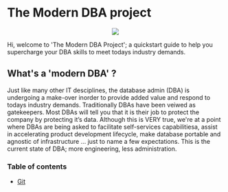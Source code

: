 # The Modern DBA project 
<p align="center"><img src="../../images/modern-dba-project-cover.png" >

Hi, welcome to 'The Modern DBA Project'; a quickstart guide to help you supercharge your DBA skills to meet todays industry demands.

## What's a 'modern DBA' ?
Just like many other IT desciplines, the database admin (DBA) is undergoing a make-over inorder to provide added value and respond to todays industry demands. Traditionally DBAs have been veiwed as gatekeepers. Most DBAs will tell you that it is their job to protect the company by protecting it’s data. Although this is VERY true, we're at a point where DBAs are being asked to facilitate self-services capabilitiesa, assist in accelerating product development lifecycle, make database portable and agnostic of infrastructure ... just to name a few expectations. This is the current state of DBA; more engineering, less administration.

### Table of contents
* [Git](lessons/git/git.md)

